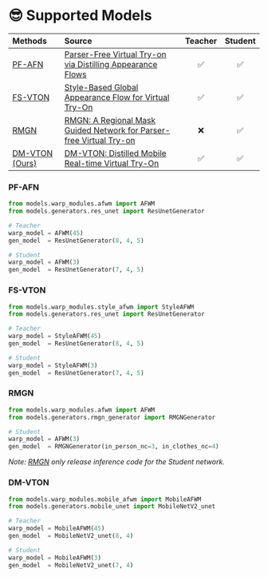 # 😎 Supported Models
| Methods | Source | Teacher | Student |
| :- | :- | :-:| :-: |
| [PF-AFN](#pf-afn) | [Parser-Free Virtual Try-on via Distilling Appearance Flows](https://arxiv.org/abs/2103.04559) | ✅ | ✅ |
| [FS-VTON](#fs-vton) | [Style-Based Global Appearance Flow for Virtual Try-On](https://arxiv.org/abs/2204.01046) | ✅ | ✅ |
| [RMGN](#rmgn) | [RMGN: A Regional Mask Guided Network for Parser-free Virtual Try-on](https://arxiv.org/abs/2204.11258) | ❌ | ✅ |
| [DM-VTON (Ours)](#dm-vton) | [DM-VTON: Distilled Mobile Real-time Virtual Try-On](https://arxiv.org/abs/2308.13798) | ✅ | ✅ |

### PF-AFN
```py
from models.warp_modules.afwm import AFWM
from models.generators.res_unet import ResUnetGenerator

# Teacher
warp_model = AFWM(45)
gen_model  = ResUnetGenerator(8, 4, 5)

# Student
warp_model = AFWM(3)
gen_model  = ResUnetGenerator(7, 4, 5)
```

### FS-VTON
```py
from models.warp_modules.style_afwm import StyleAFWM
from models.generators.res_unet import ResUnetGenerator

# Teacher
warp_model = StyleAFWM(45)
gen_model  = ResUnetGenerator(8, 4, 5)

# Student
warp_model = StyleAFWM(3)
gen_model  = ResUnetGenerator(7, 4, 5)
```


### RMGN
```py
from models.warp_modules.afwm import AFWM
from models.generators.rmgn_generator import RMGNGenerator

# Student
warp_model = AFWM(3)
gen_model  = RMGNGenerator(in_person_nc=3, in_clothes_nc=4)
```

*Note: [RMGN](https://github.com/jokerlc/RMGN-VITON) only release inference code for the Student network.*

### DM-VTON
```py
from models.warp_modules.mobile_afwm import MobileAFWM
from models.generators.mobile_unet import MobileNetV2_unet

# Teacher
warp_model = MobileAFWM(45)
gen_model  = MobileNetV2_unet(8, 4)

# Student
warp_model = MobileAFWM(3)
gen_model  = MobileNetV2_unet(7, 4)
```